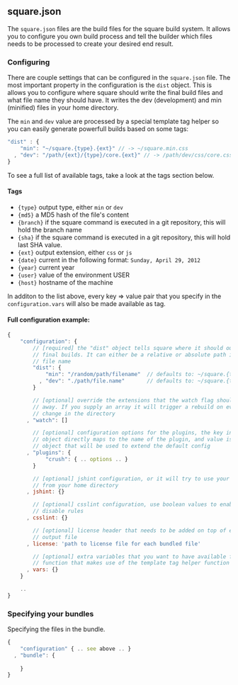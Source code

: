 ## square.json

The `square.json` files are the build files for the square build system. It
allows you to configure you own build process and tell the builder which files
needs to be processed to create your desired end result.

### Configuring

There are couple settings that can be configured in the `square.json` file. The
most important property in the configuration is the `dist` object. This is
allows you to configure where square should write the final build files and what
file name they should have. It writes the dev (development) and min (minified)
files in your home directory.

The `min` and `dev` value are processed by a special template tag helper so you
can easily generate powerfull builds based on some tags:

```js
"dist" : {
    "min": "~/square.{type}.{ext}" // -> ~/square.min.css
  , "dev": "/path/{ext}/{type}/core.{ext}" // -> /path/dev/css/core.css
}
```

To see a full list of available tags, take a look at the tags section below.

#### Tags

- `{type}` output type, either `min` or `dev`
- `{md5}` a MD5 hash of the file's content
- `{branch}` if the square command is executed in a git repository, this will
  hold the branch name
- `{sha}` if the square command is executed in a git repository, this will hold
  last SHA value.
- `{ext}` output extension, either `css` or `js`
- `{date}` current in the following format: `Sunday, April 29, 2012`
- `{year}` current year
- `{user}` value of the environment USER
- `{host}` hostname of the machine

In additon to the list above, every key => value pair that you specify in the
`configuration.vars` will also be made available as tag.

#### Full configuration example:

```js
{
    "configuration": {
        // [required] the "dist" object tells square where it should output the
        // final builds. It can either be a relative or absolute path including the
        // file name
        "dist": {
            "min": "/random/path/filename"  // defaults to: ~/square.{type}.{ext}
          , "dev": "./path/file.name"       // defaults to: ~/square.{type}.{ext}
        }

        // [optional] override the extensions that the watch flag should filter
        // away. If you supply an array it will trigger a rebuild on every file
        // change in the directory
      , "watch": []

        // [optional] configuration options for the plugins, the key inside this
        // object directly maps to the name of the plugin, and value is the config
        // object that will be used to extend the default config
      , "plugins": {
            "crush": { .. options .. }
        }

        // [optional] jshint configuration, or it will try to use your .jshintrc
        // from your home directory
      , jshint: {}

        // [optional] csslint configuration, use boolean values to enable or
        // disable rules
      , csslint: {}

        // [optional] license header that needs to be added on top of every
        // output file
      , license: 'path to license file for each bundled file'

        // [optional] extra variables that you want to have available for every
        // function that makes use of the template tag helper function
      , vars: {}
    }

    ..
}
```

### Specifying your bundles

Specifying the files in the bundle.

```js
{
    "configuration" { .. see above .. }
  , "bundle": {
  
    }
}
```

